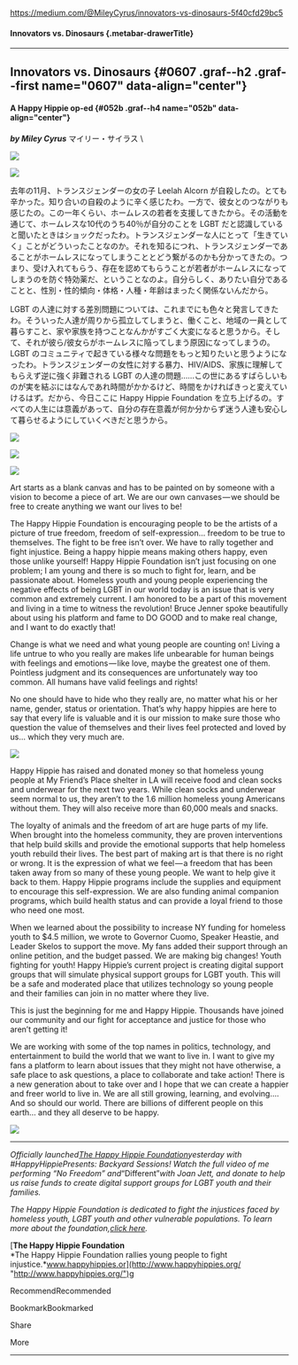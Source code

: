 
https://medium.com/@MileyCyrus/innovators-vs-dinosaurs-5f40cfd29bc5

#### Innovators vs. Dinosaurs {.metabar-drawerTitle}

* * * * *

Innovators vs. Dinosaurs {#0607 .graf--h2 .graf--first name="0607" data-align="center"}
------------------------

#### A Happy Hippie op-ed {#052b .graf--h4 name="052b" data-align="center"}

***by Miley Cyrus***
マイリー・サイラス
\

![](https://d262ilb51hltx0.cloudfront.net/max/800/1*lRLnWMYc1LiALmXDhn9mNA@2x.png)

![](https://d262ilb51hltx0.cloudfront.net/max/2000/1*6XCYvfRPgHNR6QrV25lPhg.jpeg)

去年の11月、トランスジェンダーの女の子 Leelah Alcorn が自殺したの。とても辛かった。知り合いの自殺のように辛く感じたわ。一方で、彼女とのつながりも感じたの。この一年くらい、ホームレスの若者を支援してきたから。その活動を通じて、ホームレスな10代のうち40％が自分のことを LGBT だと認識していると聞いたときはショックだったわ。トランスジェンダーな人にとって「生きていく」ことがどういったことなのか。それを知るにつれ、トランスジェンダーであることがホームレスになってしまうこととどう繋がるのかも分かってきたの。つまり、受け入れてもらう、存在を認めてもらうことが若者がホームレスになってしまうのを防ぐ特効薬だ、ということなのよ。自分らしく、ありたい自分であることと、性別・性的傾向・体格・人種・年齢はまったく関係ないんだから。

LGBT の人達に対する差別問題については、これまでにも色々と発言してきたわ。そういった人達が周りから孤立してしまうと、働くこと、地域の一員として暮らすこと、家や家族を持つことなんかがすごく大変になると思うから。そして、それが彼ら/彼女らがホームレスに陥ってしまう原因になってしまうの。LGBT のコミュニティで起きている様々な問題をもっと知りたいと思うようになったわ。トランスジェンダーの女性に対する暴力、HIV/AIDS、家族に理解してもらえず逆に強く非難される LGBT の人達の問題……この世にあるすばらしいものが実を結ぶにはなんであれ時間がかかるけど、時間をかければきっと変えていけるはず。だから、今日ここに Happy Hippie Foundation を立ち上げるの。すべての人生には意義があって、自分の存在意義が何か分からず迷う人達も安心して暮らせるようにしていくべきだと思うから。

![](https://d262ilb51hltx0.cloudfront.net/max/600/1*vvCSdY_z1qAdCiIrb9PYjg.jpeg)

![](https://d262ilb51hltx0.cloudfront.net/max/600/1*2MhRwBfiAaPLzznZivJy8A.jpeg)

![](https://d262ilb51hltx0.cloudfront.net/max/1200/1*KvUQnRq-FmqopzJenpfopw.jpeg)

Art starts as a blank canvas and has to be painted on by someone with a
vision to become a piece of art. We are our own canvases — we should be
free to create anything we want our lives to be!

The Happy Hippie Foundation is encouraging people to be the artists of a
picture of true freedom, freedom of self-expression… freedom to be true
to themselves. The fight to be free isn’t over. We have to rally
together and fight injustice. Being a happy hippie means making others
happy, even those unlike yourself! Happy Hippie Foundation isn’t just
focusing on one problem; I am young and there is so much to fight for,
learn, and be passionate about. Homeless youth and young people
experiencing the negative effects of being LGBT in our world today is an
issue that is very common and extremely current. I am honored to be a
part of this movement and living in a time to witness the revolution!
Bruce Jenner spoke beautifully about using his platform and fame to DO
GOOD and to make real change, and I want to do exactly that!

Change is what we need and what young people are counting on! Living a
life untrue to who you really are makes life unbearable for human beings
with feelings and emotions — like love, maybe the greatest one of them.
Pointless judgment and its consequences are unfortunately way too
common. All humans have valid feelings and rights!

No one should have to hide who they really are, no matter what his or
her name, gender, status or orientation. That’s why happy hippies are
here to say that every life is valuable and it is our mission to make
sure those who question the value of themselves and their lives feel
protected and loved by us… which they very much are.

![](https://d262ilb51hltx0.cloudfront.net/max/2000/1*ysiu0WlzXXyyztyLa40bcw.jpeg)

Happy Hippie has raised and donated money so that homeless young people
at My Friend’s Place shelter in LA will receive food and clean socks and
underwear for the next two years. While clean socks and underwear seem
normal to us, they aren’t to the 1.6 million homeless young Americans
without them. They will also receive more than 60,000 meals and snacks.

The loyalty of animals and the freedom of art are huge parts of my life.
When brought into the homeless community, they are proven interventions
that help build skills and provide the emotional supports that help
homeless youth rebuild their lives. The best part of making art is that
there is no right or wrong. It is the expression of what we feel — a
freedom that has been taken away from so many of these young people. We
want to help give it back to them. Happy Hippie programs include the
supplies and equipment to encourage this self-expression. We are also
funding animal companion programs, which build health status and can
provide a loyal friend to those who need one most.

When we learned about the possibility to increase NY funding for
homeless youth to \$4.5 million, we wrote to Governor Cuomo, Speaker
Heastie, and Leader Skelos to support the move. My fans added their
support through an online petition, and the budget passed. We are making
big changes! Youth fighting for youth! Happy Hippie’s current project is
creating digital support groups that will simulate physical support
groups for LGBT youth. This will be a safe and moderated place that
utilizes technology so young people and their families can join in no
matter where they live.

This is just the beginning for me and Happy Hippie. Thousands have
joined our community and our fight for acceptance and justice for those
who aren’t getting it!

We are working with some of the top names in politics, technology, and
entertainment to build the world that we want to live in. I want to give
my fans a platform to learn about issues that they might not have
otherwise, a safe place to ask questions, a place to collaborate and
take action! There is a new generation about to take over and I hope
that we can create a happier and freer world to live in. We are all
still growing, learning, and evolving…. And so should our world. There
are billions of different people on this earth… and they all deserve to
be happy.

[![](https://d262ilb51hltx0.cloudfront.net/max/800/1*WoyxZRynnqQ44RDRm0Dktg@2x.png)](http://www.happyhippies.org/#donate)

* * * * *

*Officially launched*[*The Happy Hippie
Foundation*](https://www.facebook.com/HappyHippieFoundation)*yesterday
with ‪\#‎HappyHippiePresents‬: Backyard Sessions! Watch the full video
of me performing “*No Freedom*” and*“Different”*with Joan Jett, and
donate to help us raise funds to create digital support groups for LGBT
youth and their families.*

*The Happy Hippie Foundation is dedicated to fight the injustices faced
by homeless youth, LGBT youth and other vulnerable populations. To learn
more about the foundation,*[*click
here*](http://miley.lk/happyhippie)*.*

[](http://www.happyhippies.org/)[**The Happy Hippie Foundation**\
*The Happy Hippie Foundation rallies young people to fight
injustice.*www.happyhippies.or](http://www.happyhippies.org/ "http://www.happyhippies.org/")g

RecommendRecommended

BookmarkBookmarked

Share

More

* * * * *

